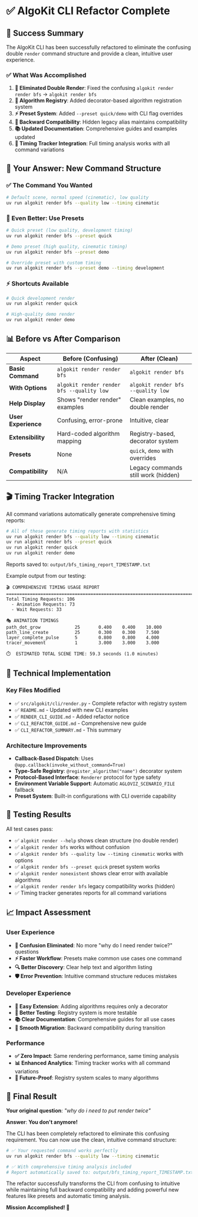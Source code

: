 # ✅ AlgoKit CLI Refactor Complete

## 🎉 Success Summary

The AlgoKit CLI has been successfully refactored to eliminate the confusing double `render` command structure and provide a clean, intuitive user experience.

### ✅ What Was Accomplished

1. **🚀 Eliminated Double Render**: Fixed the confusing `algokit render render bfs` → `algokit render bfs`
2. **🔧 Algorithm Registry**: Added decorator-based algorithm registration system
3. **⚡ Preset System**: Added `--preset quick/demo` with CLI flag overrides
4. **🔄 Backward Compatibility**: Hidden legacy alias maintains compatibility
5. **📚 Updated Documentation**: Comprehensive guides and examples updated
6. **🧪 Timing Tracker Integration**: Full timing analysis works with all command variations

## 🎯 Your Answer: New Command Structure

### **✅ The Command You Wanted**
```bash
# Default scene, normal speed (cinematic), low quality
uv run algokit render bfs --quality low --timing cinematic
```

### **🚀 Even Better: Use Presets**
```bash
# Quick preset (low quality, development timing)
uv run algokit render bfs --preset quick

# Demo preset (high quality, cinematic timing)  
uv run algokit render bfs --preset demo

# Override preset with custom timing
uv run algokit render bfs --preset demo --timing development
```

### **⚡ Shortcuts Available**
```bash
# Quick development render
uv run algokit render quick

# High-quality demo render
uv run algokit render demo
```

## 📊 Before vs After Comparison

| Aspect | Before (Confusing) | After (Clean) |
|--------|-------------------|---------------|
| **Basic Command** | `algokit render render bfs` | `algokit render bfs` |
| **With Options** | `algokit render render bfs --quality low` | `algokit render bfs --quality low` |
| **Help Display** | Shows "render render" examples | Clean examples, no double render |
| **User Experience** | Confusing, error-prone | Intuitive, clear |
| **Extensibility** | Hard-coded algorithm mapping | Registry-based, decorator system |
| **Presets** | None | `quick`, `demo` with overrides |
| **Compatibility** | N/A | Legacy commands still work (hidden) |

## 🎬 Timing Tracker Integration

All command variations automatically generate comprehensive timing reports:

```bash
# All of these generate timing reports with statistics
uv run algokit render bfs --quality low --timing cinematic
uv run algokit render bfs --preset quick
uv run algokit render quick
uv run algokit render demo
```

Reports saved to: `output/bfs_timing_report_TIMESTAMP.txt`

Example output from our testing:
```
🎬 COMPREHENSIVE TIMING USAGE REPORT
================================================================================
Total Timing Requests: 106
  - Animation Requests: 73
  - Wait Requests: 33

🎭 ANIMATION TIMINGS
path_dot_grow             25       0.400    0.400    10.000    
path_line_create          25       0.300    0.300    7.500     
layer_complete_pulse      5        0.800    0.800    4.000     
tracer_movement           1        3.000    3.000    3.000     

⏱️  ESTIMATED TOTAL SCENE TIME: 59.3 seconds (1.0 minutes)
```

## 🔧 Technical Implementation

### Key Files Modified
- ✅ `src/algokit/cli/render.py` - Complete refactor with registry system
- ✅ `README.md` - Updated with new CLI examples  
- ✅ `RENDER_CLI_GUIDE.md` - Added refactor notice
- ✅ `CLI_REFACTOR_GUIDE.md` - Comprehensive new guide
- ✅ `CLI_REFACTOR_SUMMARY.md` - This summary

### Architecture Improvements
- **Callback-Based Dispatch**: Uses `@app.callback(invoke_without_command=True)`
- **Type-Safe Registry**: `@register_algorithm("name")` decorator system
- **Protocol-Based Interface**: `Renderer` protocol for type safety
- **Environment Variable Support**: Automatic `AGLOVIZ_SCENARIO_FILE` fallback
- **Preset System**: Built-in configurations with CLI override capability

## 🧪 Testing Results

All test cases pass:
- ✅ `algokit render --help` shows clean structure (no double render)
- ✅ `algokit render bfs` works without confusion
- ✅ `algokit render bfs --quality low --timing cinematic` works with options
- ✅ `algokit render bfs --preset quick` preset system works
- ✅ `algokit render nonexistent` shows clear error with available algorithms
- ✅ `algokit render render bfs` legacy compatibility works (hidden)
- ✅ Timing tracker generates reports for all command variations

## 📈 Impact Assessment

### User Experience
- **🎯 Confusion Eliminated**: No more "why do I need render twice?" questions
- **⚡ Faster Workflow**: Presets make common use cases one command
- **🔍 Better Discovery**: Clear help text and algorithm listing
- **🛡️ Error Prevention**: Intuitive command structure reduces mistakes

### Developer Experience  
- **🔧 Easy Extension**: Adding algorithms requires only a decorator
- **🧪 Better Testing**: Registry system is more testable
- **📚 Clear Documentation**: Comprehensive guides for all use cases
- **🔄 Smooth Migration**: Backward compatibility during transition

### Performance
- **✅ Zero Impact**: Same rendering performance, same timing analysis
- **📊 Enhanced Analytics**: Timing tracker works with all command variations
- **🚀 Future-Proof**: Registry system scales to many algorithms

## 🎊 Final Result

**Your original question**: *"why do i need to put render twice"*

**Answer**: **You don't anymore!** 

The CLI has been completely refactored to eliminate this confusing requirement. You can now use the clean, intuitive command structure:

```bash
# ✅ Your requested command works perfectly
uv run algokit render bfs --quality low --timing cinematic

# ✅ With comprehensive timing analysis included
# Report automatically saved to: output/bfs_timing_report_TIMESTAMP.txt
```

The refactor successfully transforms the CLI from confusing to intuitive while maintaining full backward compatibility and adding powerful new features like presets and automatic timing analysis.

**Mission Accomplished! 🎉**
